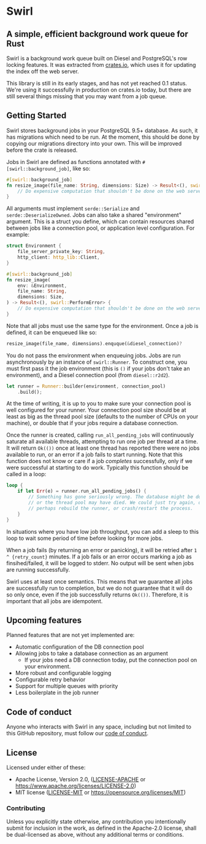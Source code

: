 Swirl
=====

A simple, efficient background work queue for Rust
--------------------------------------------------

Swirl is a background work queue built on Diesel and PostgreSQL's row locking
features. It was extracted from [crates.io](crates.io), which uses it for
updating the index off the web server.

This library is still in its early stages, and has not yet reached 0.1 status.
We're using it successfully in production on crates.io today, but there are
still several things missing that you may want from a job queue.

## Getting Started

Swirl stores background jobs in your PostgreSQL 9.5+ database. As such, it has
migrations which need to be run. At the moment, this should be done by copying
our migrations directory into your own. This will be improved before the crate
is released.

Jobs in Swirl are defined as functions annotated with
`#[swirl::background_job]`, like so:

```rust
#[swirl::background_job]
fn resize_image(file_name: String, dimensions: Size) -> Result<(), swirl::PerformError> {
    // Do expensive computation that shouldn't be done on the web server
}
```

All arguments must implement `serde::Serialize` and `serde::DeserializeOwned`.
Jobs can also take a shared "environment" argument. This is a struct you define,
which can contain resources shared between jobs like a connection pool, or
application level configuration. For example:

```rust
struct Environment {
    file_server_private_key: String,
    http_client: http_lib::Client,
}

#[swirl::background_job]
fn resize_image(
    env: &Environment,
    file_name: String,
    dimensions: Size,
) -> Result<(), swirl::PerformError> {
    // Do expensive computation that shouldn't be done on the web server
}
```

Note that all jobs must use the same type for the environment.
Once a job is defined, it can be enqueued like so:

```rust
resize_image(file_name, dimensions).enquque(&diesel_connection)?
```

You do not pass the environment when enqueuing jobs.
Jobs are run asynchronously by an instance of `swirl::Runner`. To construct
one, you must first pass it the job environment (this is `()` if your jobs don't
take an environment), and a Diesel connection pool (from `diesel::r2d2`).

```rust
let runner = Runner::builder(environment, connection_pool)
    .build();
```

At the time of writing, it is up to you to make sure your connection pool is
well configured for your runner. Your connection pool size should be at least as
big as the thread pool size (defaults to the number of CPUs on your machine), or
double that if your jobs require a database connection.

Once the runner is created, calling `run_all_pending_jobs` will continuously
saturate all available threads, attempting to run one job per thread at a time.
It will return `Ok(())` once at least one thread has reported there were no jobs
available to run, or an error if a job fails to start running. Note that this
function does not know or care if a job *completes* successfully, only if we
were successful at starting to do work. Typically this function should be called
in a loop:

```rust
loop {
    if let Err(e) = runner.run_all_pending_jobs() {
        // Something has gone seriously wrong. The database might be down,
        // or the thread pool may have died. We could just try again, or
        // perhaps rebuild the runner, or crash/restart the process.
    }
}
```

In situations where you have low job throughput, you can add a sleep to this
loop to wait some period of time before looking for more jobs.

When a job fails (by returning an error or panicking), it will be retried after
`1 ^ {retry_count}` minutes. If a job fails or an error occurs marking a job as
finsihed/failed, it will be logged to stderr. No output will be sent when jobs
are running successfully.

Swirl uses at least once semantics. This means that we guarantee all jobs are
successfully run to completion, but we do not guarantee that it will do so only
once, even if the job successfully returns `Ok(())`. Therefore, it is important
that all jobs are idempotent.

## Upcoming features

Planned features that are not yet implemented are:

- Automatic configuration of the DB connection pool
- Allowing jobs to take a database connection as an argument
  - If your jobs need a DB connection today, put the connection pool on your
    environment.
- More robust and configurable logging
- Configurable retry behavior
- Support for multiple queues with priority
- Less boilerplate in the job runner

## Code of conduct

Anyone who interacts with Swirl in any space, including but not limited to
this GitHub repository, must follow our [code of conduct](https://github.com/sgrif/swirl/blob/master/code_of_conduct.md).

## License

Licensed under either of these:

 * Apache License, Version 2.0, ([LICENSE-APACHE](LICENSE-APACHE) or
   https://www.apache.org/licenses/LICENSE-2.0)
 * MIT license ([LICENSE-MIT](LICENSE-MIT) or
   https://opensource.org/licenses/MIT)

### Contributing

Unless you explicitly state otherwise, any contribution you intentionally submit
for inclusion in the work, as defined in the Apache-2.0 license, shall be
dual-licensed as above, without any additional terms or conditions.
